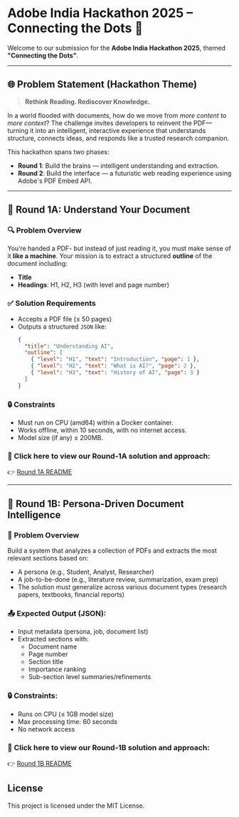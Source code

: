 # Adobe India Hackathon 2025 – Connecting the Dots 🚀

Welcome to our submission for the **Adobe India Hackathon 2025**, themed **"Connecting the Dots"**.

---

## 🌐 Problem Statement (Hackathon Theme)

> **Rethink Reading. Rediscover Knowledge.**

In a world flooded with documents, how do we move from *more content* to *more context*? The challenge invites developers to reinvent the PDF—turning it into an intelligent, interactive experience that understands structure, connects ideas, and responds like a trusted research companion.

This hackathon spans two phases:
- **Round 1**: Build the brains — intelligent understanding and extraction.
- **Round 2**: Build the interface — a futuristic web reading experience using Adobe's PDF Embed API.

---

## 🧠 Round 1A: Understand Your Document

### 🔍 Problem Overview

You’re handed a PDF- but instead of just reading it, you must make sense of it **like a machine**. Your mission is to extract a structured **outline** of the document including:

- **Title**
- **Headings**: H1, H2, H3 (with level and page number)

### ✅ Solution Requirements

- Accepts a PDF file (≤ 50 pages)
- Outputs a structured `JSON` like:
  ```json
  {
    "title": "Understanding AI",
    "outline": [
      { "level": "H1", "text": "Introduction", "page": 1 },
      { "level": "H2", "text": "What is AI?", "page": 2 },
      { "level": "H3", "text": "History of AI", "page": 3 }
    ]
  }

### 🔒 Constraints
- Must run on CPU (amd64) within a Docker container.
- Works offline, within 10 seconds, with no internet access.
- Model size (if any) ≤ 200MB.

### 📎 Click here to view our Round-1A solution and approach:
👉 [Round 1A README](https://github.com/Zelkanor/Adobe-Hackathon-2025/blob/main/Round-1A/README.md)

---

## 👤 Round 1B: Persona-Driven Document Intelligence

### 🎯 Problem Overview

Build a system that analyzes a collection of PDFs and extracts the most relevant sections based on:
- A persona (e.g., Student, Analyst, Researcher)
- A job-to-be-done (e.g., literature review, summarization, exam prep)
- The solution must generalize across various document types (research papers, textbooks, financial reports)

### 📤 Expected Output (JSON):
- Input metadata (persona, job, document list)
- Extracted sections with:
    - Document name
    - Page number
    - Section title
    - Importance ranking
    - Sub-section level summaries/refinements

### 🔒 Constraints:
- Runs on CPU (≤ 1GB model size)
- Max processing time: 60 seconds
- No network access

### 📎 Click here to view our Round-1B solution and approach:
👉 [Round 1B README](https://github.com/Zelkanor/Adobe-Hackathon-2025/blob/main/Round-1B/README.md)

## License
This project is licensed under the MIT License.
